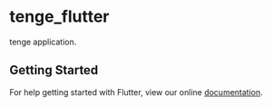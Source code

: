 # tenge_flutter

tenge application.

## Getting Started

For help getting started with Flutter, view our online
[documentation](https://flutter.io/).
